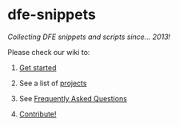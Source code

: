 dfe-snippets
============

_Collecting DFE snippets and scripts since... 2013!_

Please check our wiki to:

1. [Get started](https://github.com/custom-computing-ic/dfe-snippets/wiki/Users)

2. See a list of [projects](https://github.com/custom-computing-ic/dfe-snippets/wiki/Projects)

3. See [Frequently Asked Questions](https://github.com/custom-computing-ic/dfe-snippets/wiki/FAQ)

4. [Contribute!](https://github.com/custom-computing-ic/dfe-snippets/wiki/Contributing)
